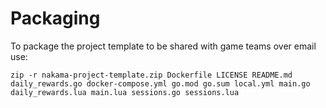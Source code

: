Packaging
===

To package the project template to be shared with game teams over email use:

```shell
zip -r nakama-project-template.zip Dockerfile LICENSE README.md daily_rewards.go docker-compose.yml go.mod go.sum local.yml main.go daily_rewards.lua main.lua sessions.go sessions.lua
```
